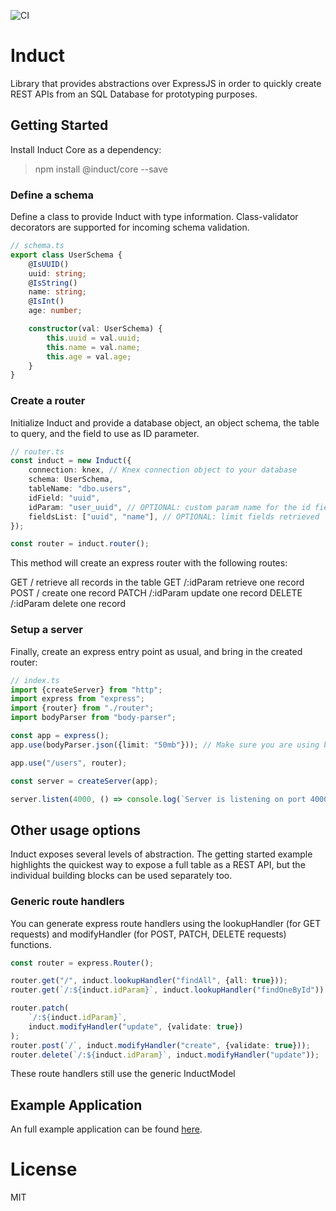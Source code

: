 ![CI](https://github.com/Yeseh/induct-core/workflows/CI/badge.svg?branch=master)

# Induct

Library that provides abstractions over ExpressJS in order to quickly create REST APIs from an SQL Database for prototyping purposes.

## Getting Started

Install Induct Core as a dependency:

> npm install @induct/core --save

### Define a schema

Define a class to provide Induct with type information. Class-validator decorators are supported for incoming schema validation.

```typescript
// schema.ts
export class UserSchema {
    @IsUUID()
    uuid: string;
    @IsString()
    name: string;
    @IsInt()
    age: number;

    constructor(val: UserSchema) {
        this.uuid = val.uuid;
        this.name = val.name;
        this.age = val.age;
    }
}
```

### Create a router

Initialize Induct and provide a database object, an object schema, the table to query, and the field to use as ID parameter.

```typescript
// router.ts
const induct = new Induct({
    connection: knex, // Knex connection object to your database
    schema: UserSchema,
    tableName: "dbo.users",
    idField: "uuid",
    idParam: "user_uuid", // OPTIONAL: custom param name for the id field
    fieldsList: ["uuid", "name"], // OPTIONAL: limit fields retrieved
});

const router = induct.router();
```

This method will create an express router with the following routes:

GET / retrieve all records in the table
GET /:idParam retrieve one record
POST / create one record
PATCH /:idParam update one record
DELETE /:idParam delete one record

### Setup a server

Finally, create an express entry point as usual, and bring in the created router:

```typescript
// index.ts
import {createServer} from "http";
import express from "express";
import {router} from "./router";
import bodyParser from "body-parser";

const app = express();
app.use(bodyParser.json({limit: "50mb"})); // Make sure you are using body parser!

app.use("/users", router);

const server = createServer(app);

server.listen(4000, () => console.log(`Server is listening on port 4000`));
```

## Other usage options

Induct exposes several levels of abstraction. The getting started example highlights the quickest way to expose a full table as a REST API, but the individual building blocks can be used separately too.

### Generic route handlers

You can generate express route handlers using the lookupHandler (for GET requests) and modifyHandler (for POST, PATCH, DELETE requests) functions.

```typescript
const router = express.Router();

router.get("/", induct.lookupHandler("findAll", {all: true}));
router.get(`/:${induct.idParam}`, induct.lookupHandler("findOneById"));

router.patch(
    `/:${induct.idParam}`,
    induct.modifyHandler("update", {validate: true})
);
router.post(`/`, induct.modifyHandler("create", {validate: true}));
router.delete(`/:${induct.idParam}`, induct.modifyHandler("update"));
```

These route handlers still use the generic InductModel

## Example Application

An full example application can be found [here](https://github.com/Yeseh/induct-core-test).

# License

MIT
